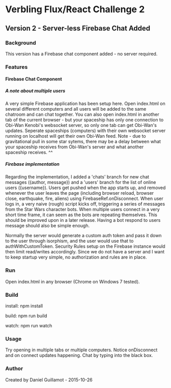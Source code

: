 # Verbling Flux/React Challenge 2

## Version 2 - Server-less Firebase Chat Added

### Background

This version has a Firebase chat component added - no server required. 

### Features

#### Firebase Chat Component

##### A note about multiple users

A very simple Firebase application has been setup here. Open index.html on several different computers and all users will be added to the same chatroom and can chat together. You can also open index.html in another tab of the current browser - but your spaceship has only one connection to Obi-Wan Kenobi's websocket server, so only one tab can get Obi-Wan's updates. Seperate spaceships (computers) with their own websocket server running on localhost will get their own Obi-Wan feed. Note - due to gravitational pull in some star sytems, there may be a delay between what your spaceship receives from Obi-Wan's server and what another spaceship receives. ^^

##### Firebase implementation

Regarding the implementation, I added a 'chats' branch for new chat messages ({author, message}) and a 'users' branch for the list of online users ({username}). Users get pushed when the app starts up, and removed whenever the user leaves the page (including browser reload, browser close, earthquake, fire, aliens) using FirebaseRef.onDisconnect. When user logs in, a very naive (rough) script kicks off, triggering a series of messages from the Star Wars character bots. When multiple users connect in a very short time frame, it can seem as the bots are repeating themselves. This should be improved upon in a later release. Having a bot respond to users message should also be simple enough. 

Normally the server would generate a custom auth token and pass it down to the user through isorphism, and the user would use that to authWithCustomToken. Security Rules setup on the Firebase instance would then limit read/writes accordingly. Since we do not have a server and I want to keep startup very simple, no authorization and rules are in place. 

### Run

Open index.html in any browser (Chrome on Windows 7 tested).

### Build

install: npm install

build: npm run build

watch: npm run watch

### Usage

Try opening in multiple tabs or multiple computers. Notice onDisconnect and on connect updates happening. Chat by typing into the black box. 

### Author

Created by Daniel Guillamot - 2015-10-26